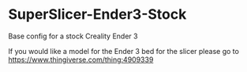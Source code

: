 # SuperSlicer-Ender3-Stock
Base config for a stock Creality Ender 3

If you would like a model for the Ender 3 bed for the slicer please go to https://www.thingiverse.com/thing:4909339
